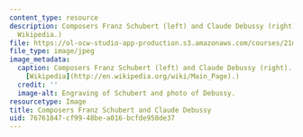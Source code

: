 ```yaml
---
content_type: resource
description: Composers Franz Schubert (left) and Claude Debussy (right). (Images from
  Wikipedia.)
file: https://ol-ocw-studio-app-production.s3.amazonaws.com/courses/21m-250-schubert-to-debussy-fall-2006/76761847cf9948bea016bcfde958de37_21m-250f06.jpg
file_type: image/jpeg
image_metadata:
  caption: Composers Franz Schubert (left) and Claude Debussy (right). (Images from
    [Wikipedia](http://en.wikipedia.org/wiki/Main_Page).)
  credit: ''
  image-alt: Engraving of Schubert and photo of Debussy.
resourcetype: Image
title: Composers Franz Schubert and Claude Debussy
uid: 76761847-cf99-48be-a016-bcfde958de37
---
```

